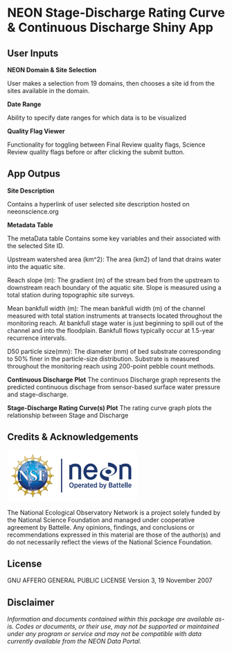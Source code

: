 NEON Stage-Discharge Rating Curve & Continuous Discharge Shiny App
================

<!-- README.md is generated from README.Rmd. Please edit that file -->
<!-- ****** Description ****** -->
<!-- ****** Usage ****** -->

## User Inputs

**NEON Domain & Site Selection**

User makes a selection from 19 domains, then chooses a site id from the sites available in  the domain.

**Date Range**

Ability to specify date ranges for which data is to be visualized 

**Quality Flag Viewer**

Functionality for toggling  between Final Review quality flags, Science Review quality flags before or after clicking the submit button.

## App Outpus

**Site Description**

Contains a hyperlink of user selected site description hosted on neeonscience.org

**Metadata Table**

The metaData table Contains some  key variables and their  associated with the  selected Site ID.

Upstream watershed area (km^2):	The area (km2) of land that drains water into the aquatic site. 

Reach slope (m): 	The gradient (m) of the stream bed from the upstream to downstream reach boundary of the aquatic site.
Slope is measured using a total station during topographic site surveys. 

Mean bankfull width (m):	The mean bankfull width (m) of the channel measured with total station instruments at transects located throughout the monitoring reach.  At bankfull stage water is just beginning to spill out of the channel and into the floodplain.  Bankfull flows typically occur at 1.5-year recurrence intervals.  

D50 particle size(mm):	The diameter (mm) of bed substrate corresponding to 50% finer in the particle-size distribution.   Substrate is measured throughout the monitoring reach using 200-point pebble count methods.  

**Continuous Discharge Plot**
The continuos Discharge graph represents the  predicted continuous dischage from sensor-based surface water pressure and stage-discharge.

**Stage-Discharge Rating Curve(s) Plot**
The rating curve graph plots the relationship between  Stage and Discharge
<!-- ****** Acknowledgements ****** -->

## Credits & Acknowledgements

<!-- HTML tags to produce image, resize, add hyperlink. -->
<!-- ONLY WORKS WITH HTML or GITHUB documents -->

<a href="http://www.neonscience.org/">
<img src="logo.png" width="300px" /> </a>

<!-- Acknowledgements text -->

The National Ecological Observatory Network is a project solely funded
by the National Science Foundation and managed under cooperative
agreement by Battelle. Any opinions, findings, and conclusions or
recommendations expressed in this material are those of the author(s)
and do not necessarily reflect the views of the National Science
Foundation.

<!-- ****** License ****** -->

## License

GNU AFFERO GENERAL PUBLIC LICENSE Version 3, 19 November 2007

<!-- ****** Disclaimer ****** -->

## Disclaimer

*Information and documents contained within this package are available
as-is. Codes or documents, or their use, may not be supported or
maintained under any program or service and may not be compatible with
data currently available from the NEON Data Portal.*
